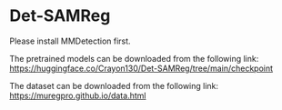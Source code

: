 # Det-SAMReg
Please install MMDetection first.

The pretrained models can be downloaded from the following link: https://huggingface.co/Crayon130/Det-SAMReg/tree/main/checkpoint

The dataset can be downloaded from the following link: https://muregpro.github.io/data.html

